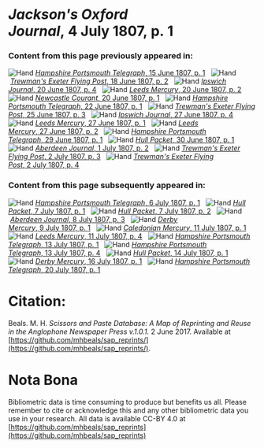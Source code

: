 # *Jackson's Oxford Journal*, 4 July 1807, p. 1  
  
### Content from this page previously appeared in:  
![Hand](http://scissorsandpaste.net/wp-content/uploads/2017/06/smallhandpointer.png) [*Hampshire Portsmouth Telegraph*, 15 June 1807, p. 1](https://mhbeals.github.io/sap_html/Hampshire-Portsmouth-Telegraph/Hampshire-Portsmouth-Telegraph-15-June-1807-p-1)  
![Hand](http://scissorsandpaste.net/wp-content/uploads/2017/06/smallhandpointer.png) [*Trewman's Exeter Flying Post*, 18 June 1807, p. 2](https://mhbeals.github.io/sap_html/Trewman's-Exeter-Flying-Post/Trewman's-Exeter-Flying-Post-18-June-1807-p-2)  
![Hand](http://scissorsandpaste.net/wp-content/uploads/2017/06/smallhandpointer.png) [*Ipswich Journal*, 20 June 1807, p. 4](https://mhbeals.github.io/sap_html/Ipswich-Journal/Ipswich-Journal-20-June-1807-p-4)  
![Hand](http://scissorsandpaste.net/wp-content/uploads/2017/06/smallhandpointer.png) [*Leeds Mercury*, 20 June 1807, p. 2](https://mhbeals.github.io/sap_html/Leeds-Mercury/Leeds-Mercury-20-June-1807-p-2)  
![Hand](http://scissorsandpaste.net/wp-content/uploads/2017/06/smallhandpointer.png) [*Newcastle Courant*, 20 June 1807, p. 1](https://mhbeals.github.io/sap_html/Newcastle-Courant/Newcastle-Courant-20-June-1807-p-1)  
![Hand](http://scissorsandpaste.net/wp-content/uploads/2017/06/smallhandpointer.png) [*Hampshire Portsmouth Telegraph*, 22 June 1807, p. 1](https://mhbeals.github.io/sap_html/Hampshire-Portsmouth-Telegraph/Hampshire-Portsmouth-Telegraph-22-June-1807-p-1)  
![Hand](http://scissorsandpaste.net/wp-content/uploads/2017/06/smallhandpointer.png) [*Trewman's Exeter Flying Post*, 25 June 1807, p. 3](https://mhbeals.github.io/sap_html/Trewman's-Exeter-Flying-Post/Trewman's-Exeter-Flying-Post-25-June-1807-p-3)  
![Hand](http://scissorsandpaste.net/wp-content/uploads/2017/06/smallhandpointer.png) [*Ipswich Journal*, 27 June 1807, p. 4](https://mhbeals.github.io/sap_html/Ipswich-Journal/Ipswich-Journal-27-June-1807-p-4)  
![Hand](http://scissorsandpaste.net/wp-content/uploads/2017/06/smallhandpointer.png) [*Leeds Mercury*, 27 June 1807, p. 1](https://mhbeals.github.io/sap_html/Leeds-Mercury/Leeds-Mercury-27-June-1807-p-1)  
![Hand](http://scissorsandpaste.net/wp-content/uploads/2017/06/smallhandpointer.png) [*Leeds Mercury*, 27 June 1807, p. 2](https://mhbeals.github.io/sap_html/Leeds-Mercury/Leeds-Mercury-27-June-1807-p-2)  
![Hand](http://scissorsandpaste.net/wp-content/uploads/2017/06/smallhandpointer.png) [*Hampshire Portsmouth Telegraph*, 29 June 1807, p. 1](https://mhbeals.github.io/sap_html/Hampshire-Portsmouth-Telegraph/Hampshire-Portsmouth-Telegraph-29-June-1807-p-1)  
![Hand](http://scissorsandpaste.net/wp-content/uploads/2017/06/smallhandpointer.png) [*Hull Packet*, 30 June 1807, p. 1](https://mhbeals.github.io/sap_html/Hull-Packet/Hull-Packet-30-June-1807-p-1)  
![Hand](http://scissorsandpaste.net/wp-content/uploads/2017/06/smallhandpointer.png) [*Aberdeen Journal*, 1 July 1807, p. 2](https://mhbeals.github.io/sap_html/Aberdeen-Journal/Aberdeen-Journal-1-July-1807-p-2)  
![Hand](http://scissorsandpaste.net/wp-content/uploads/2017/06/smallhandpointer.png) [*Trewman's Exeter Flying Post*, 2 July 1807, p. 3](https://mhbeals.github.io/sap_html/Trewman's-Exeter-Flying-Post/Trewman's-Exeter-Flying-Post-2-July-1807-p-3)  
![Hand](http://scissorsandpaste.net/wp-content/uploads/2017/06/smallhandpointer.png) [*Trewman's Exeter Flying Post*, 2 July 1807, p. 4](https://mhbeals.github.io/sap_html/Trewman's-Exeter-Flying-Post/Trewman's-Exeter-Flying-Post-2-July-1807-p-4)  
  
### Content from this page subsequently appeared in:  
![Hand](http://scissorsandpaste.net/wp-content/uploads/2017/06/smallhandpointer.png) [*Hampshire Portsmouth Telegraph*, 6 July 1807, p. 1](https://mhbeals.github.io/sap_html/Hampshire-Portsmouth-Telegraph/Hampshire-Portsmouth-Telegraph-6-July-1807-p-1)  
![Hand](http://scissorsandpaste.net/wp-content/uploads/2017/06/smallhandpointer.png) [*Hull Packet*, 7 July 1807, p. 1](https://mhbeals.github.io/sap_html/Hull-Packet/Hull-Packet-7-July-1807-p-1)  
![Hand](http://scissorsandpaste.net/wp-content/uploads/2017/06/smallhandpointer.png) [*Hull Packet*, 7 July 1807, p. 2](https://mhbeals.github.io/sap_html/Hull-Packet/Hull-Packet-7-July-1807-p-2)  
![Hand](http://scissorsandpaste.net/wp-content/uploads/2017/06/smallhandpointer.png) [*Aberdeen Journal*, 8 July 1807, p. 3](https://mhbeals.github.io/sap_html/Aberdeen-Journal/Aberdeen-Journal-8-July-1807-p-3)  
![Hand](http://scissorsandpaste.net/wp-content/uploads/2017/06/smallhandpointer.png) [*Derby Mercury*, 9 July 1807, p. 1](https://mhbeals.github.io/sap_html/Derby-Mercury/Derby-Mercury-9-July-1807-p-1)  
![Hand](http://scissorsandpaste.net/wp-content/uploads/2017/06/smallhandpointer.png) [*Caledonian Mercury*, 11 July 1807, p. 1](https://mhbeals.github.io/sap_html/Caledonian-Mercury/Caledonian-Mercury-11-July-1807-p-1)  
![Hand](http://scissorsandpaste.net/wp-content/uploads/2017/06/smallhandpointer.png) [*Leeds Mercury*, 11 July 1807, p. 4](https://mhbeals.github.io/sap_html/Leeds-Mercury/Leeds-Mercury-11-July-1807-p-4)  
![Hand](http://scissorsandpaste.net/wp-content/uploads/2017/06/smallhandpointer.png) [*Hampshire Portsmouth Telegraph*, 13 July 1807, p. 1](https://mhbeals.github.io/sap_html/Hampshire-Portsmouth-Telegraph/Hampshire-Portsmouth-Telegraph-13-July-1807-p-1)  
![Hand](http://scissorsandpaste.net/wp-content/uploads/2017/06/smallhandpointer.png) [*Hampshire Portsmouth Telegraph*, 13 July 1807, p. 4](https://mhbeals.github.io/sap_html/Hampshire-Portsmouth-Telegraph/Hampshire-Portsmouth-Telegraph-13-July-1807-p-4)  
![Hand](http://scissorsandpaste.net/wp-content/uploads/2017/06/smallhandpointer.png) [*Hull Packet*, 14 July 1807, p. 1](https://mhbeals.github.io/sap_html/Hull-Packet/Hull-Packet-14-July-1807-p-1)  
![Hand](http://scissorsandpaste.net/wp-content/uploads/2017/06/smallhandpointer.png) [*Derby Mercury*, 16 July 1807, p. 1](https://mhbeals.github.io/sap_html/Derby-Mercury/Derby-Mercury-16-July-1807-p-1)  
![Hand](http://scissorsandpaste.net/wp-content/uploads/2017/06/smallhandpointer.png) [*Hampshire Portsmouth Telegraph*, 20 July 1807, p. 1](https://mhbeals.github.io/sap_html/Hampshire-Portsmouth-Telegraph/Hampshire-Portsmouth-Telegraph-20-July-1807-p-1)  


# Citation: 

Beals. M. H. *Scissors and Paste Database: A Map of Reprinting and Reuse in the Anglophone Newspaper Press v.1.0.1.* 2 June 2017. Available at [https://github.com/mhbeals/sap_reprints/](https://github.com/mhbeals/sap_reprints/). 

# Nota Bona

Bibliometric data is time consuming to produce but benefits us all. Please remember to cite or acknowledge this and any other bibliometric data you use in your research. All data is available CC-BY 4.0 at [https://github.com/mhbeals/sap_reprints](https://github.com/mhbeals/sap_reprints)